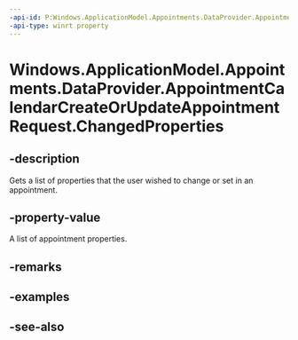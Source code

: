 ```yaml
---
-api-id: P:Windows.ApplicationModel.Appointments.DataProvider.AppointmentCalendarCreateOrUpdateAppointmentRequest.ChangedProperties
-api-type: winrt property
---
```


<!-- Property syntax
public Windows.Foundation.Collections.IVectorView<string> ChangedProperties { get; }
-->

# Windows.ApplicationModel.Appointments.DataProvider.AppointmentCalendarCreateOrUpdateAppointmentRequest.ChangedProperties

## -description
Gets a list of properties that the user wished to change or set in an appointment.

## -property-value
A list of appointment properties.

## -remarks

## -examples

## -see-also
